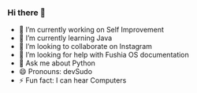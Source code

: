 ### Hi there 👋

- 🔭 I’m currently working on Self Improvement
- 🌱 I’m currently learning Java
- 👯 I’m looking to collaborate on Instagram
- 🤔 I’m looking for help with Fushia OS documentation
- 💬 Ask me about Python
- 😄 Pronouns: devSudo
- ⚡ Fun fact: I can hear Computers
